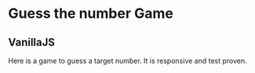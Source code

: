 # Guess the number Game

## VanillaJS

Here is a game to guess a target number. It is responsive and test proven.


